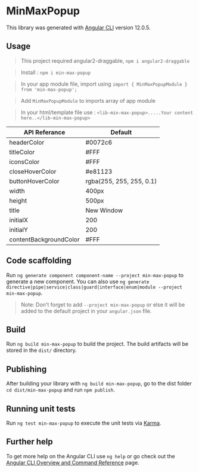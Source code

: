 # MinMaxPopup

This library was generated with [Angular CLI](https://github.com/angular/angular-cli) version 12.0.5.

## Usage
> This project required angular2-draggable, `npm i angular2-draggable`

> Install : `npm i min-max-popup`

> In your app module file, import using `import { MinMaxPopupModule } from 'min-max-popup';`

> Add `MinMaxPopupModule` to imports array of app module

> In your html/template file use : `<lib-min-max-popup>.....Your content here..</lib-min-max-popup>`

API Referance | Default
------------- | -------------
headerColor   | #0072c6
titleColor    | #FFF
iconsColor    | #FFF
closeHoverColor    | #e81123
buttonHoverColor   | rgba(255, 255, 255, 0.1)
width    | 400px
height   | 500px
title    | New Window
initialX    | 200
initialY   | 200
contentBackgroundColor    | #FFF

## Code scaffolding

Run `ng generate component component-name --project min-max-popup` to generate a new component. You can also use `ng generate directive|pipe|service|class|guard|interface|enum|module --project min-max-popup`.
> Note: Don't forget to add `--project min-max-popup` or else it will be added to the default project in your `angular.json` file. 

## Build

Run `ng build min-max-popup` to build the project. The build artifacts will be stored in the `dist/` directory.

## Publishing

After building your library with `ng build min-max-popup`, go to the dist folder `cd dist/min-max-popup` and run `npm publish`.

## Running unit tests

Run `ng test min-max-popup` to execute the unit tests via [Karma](https://karma-runner.github.io).

## Further help

To get more help on the Angular CLI use `ng help` or go check out the [Angular CLI Overview and Command Reference](https://angular.io/cli) page.
